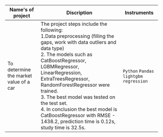 | Name's of project                      | Discription                                                                                                                                                                                                                                                                                                                                                                                                                                        | Instruments                                  |
|----------------------------------------|----------------------------------------------------------------------------------------------------------------------------------------------------------------------------------------------------------------------------------------------------------------------------------------------------------------------------------------------------------------------------------------------------------------------------------------------------|----------------------------------------------|
| To determine the market value of a car | The project steps include the following:<br/> 1.Data preprocessing (filling the gaps, work with data outliers and data type)<br/>2. The models such as CatBoostRegressor, LGBMRegressor, LinearRegression, ExtraTreesRegressor, RandomForestRegressor were trained.<br/>3. The best model was tested on the test set.<br/>4. In conclusion the best model is CatBoostRegressor with RMSE - 1438.2, prediction time is  0.12s, study time is 32.5s. | `Python` `Pandas` `lightgbm` `regression`    |                                                                                                                                                                                                              |                                                 |